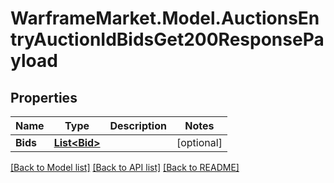 # WarframeMarket.Model.AuctionsEntryAuctionIdBidsGet200ResponsePayload

## Properties

Name | Type | Description | Notes
------------ | ------------- | ------------- | -------------
**Bids** | [**List&lt;Bid&gt;**](Bid.md) |  | [optional] 

[[Back to Model list]](../README.md#documentation-for-models) [[Back to API list]](../README.md#documentation-for-api-endpoints) [[Back to README]](../README.md)

